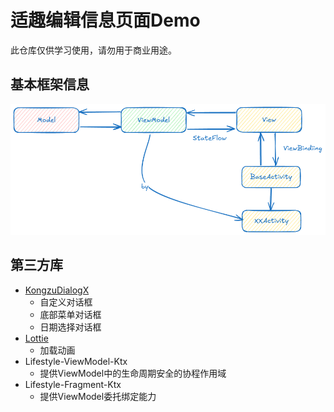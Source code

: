 # 适趣编辑信息页面Demo

此仓库仅供学习使用，请勿用于商业用途。

## 基本框架信息

![app_framework.png](res/images/app_framework.png)

## 第三方库

- [KongzuDialogX](https://github.com/kongzue/DialogX)
    - 自定义对话框
    - 底部菜单对话框
    - 日期选择对话框
- [Lottie](https://lottiefiles.com/)
    - 加载动画
- Lifestyle-ViewModel-Ktx
    - 提供ViewModel中的生命周期安全的协程作用域
- Lifestyle-Fragment-Ktx
    - 提供ViewModel委托绑定能力
